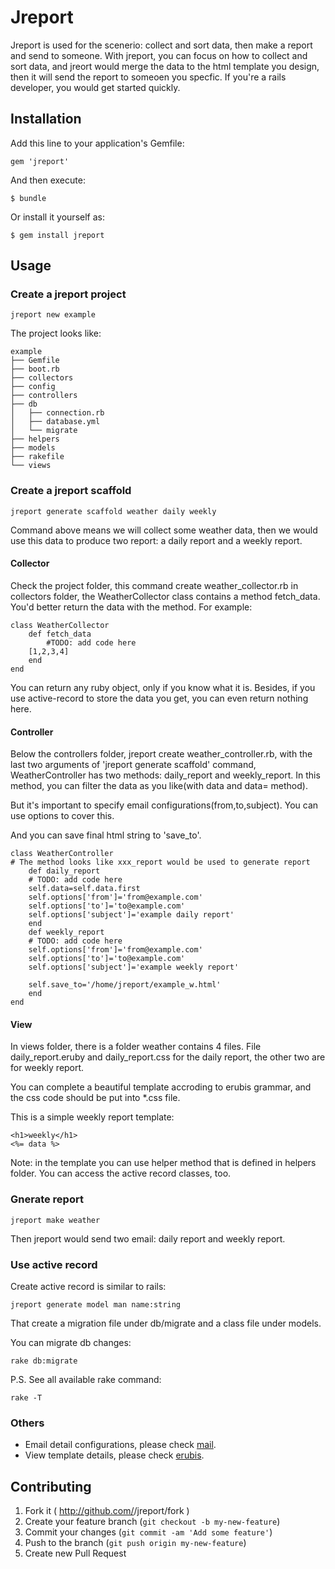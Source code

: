 # Jreport

Jreport is used for the scenerio: collect and sort data, then make a report and send to someone. With jreport, you can focus on how to collect and sort data, and jreort would merge the data to the html template you design, then it will send the report to someoen you specfic. If you're a rails developer, you would get started quickly.

## Installation

Add this line to your application's Gemfile:

    gem 'jreport'

And then execute:

    $ bundle

Or install it yourself as:

    $ gem install jreport

## Usage

### Create a jreport project

	jreport new example
	
The project looks like:

	example
	├── Gemfile
	├── boot.rb
	├── collectors
	├── config
	├── controllers
	├── db
	│   ├── connection.rb
	│   ├── database.yml
	│   └── migrate
	├── helpers
	├── models
	├── rakefile
	└── views

### Create a jreport scaffold

	jreport generate scaffold weather daily weekly
	
Command above means we will collect some weather data, then we would use this data to produce two report: a daily report and a weekly report.

#### Collector

Check the project folder, this command create weather_collector.rb in collectors folder, the WeatherCollector class contains a method fetch_data.
You'd better return the data with the method.
For example:

	class WeatherCollector
		def fetch_data
			#TODO: add code here
	    [1,2,3,4]
		end
	end

You can return any ruby object, only if you know what it is. 
Besides, if you use active-record to store the data you get, you can even return nothing here.

#### Controller

Below the controllers folder, jreport create weather_controller.rb, with the last two arguments of 'jreport generate scaffold' command, WeatherController has two methods: daily_report and weekly_report. In this method, you can filter the data as you like(with data and data= method). 

But it's important to specify email configurations(from,to,subject). You can use options to cover this.

And you can save final html string to 'save_to'.

	class WeatherController
	# The method looks like xxx_report would be used to generate report
		def daily_report
		# TODO: add code here
	    self.data=self.data.first
    	self.options['from']='from@example.com'
    	self.options['to']='to@example.com'
	    self.options['subject']='example daily report'
		end
		def weekly_report
		# TODO: add code here
	    self.options['from']='from@example.com'
	    self.options['to']='to@example.com'
	    self.options['subject']='example weekly report'
    
    	self.save_to='/home/jreport/example_w.html'
		end
	end

#### View

In views folder, there is a folder weather contains 4 files. File daily_report.eruby and daily_report.css for the daily report, the other two are for weekly report.

You can complete a beautiful template accroding to erubis grammar, and the css code should be put into *.css file.

This is a simple weekly report template:

	<h1>weekly</h1>
	<%= data %>

Note: in the template you can use helper method that is defined in helpers folder. You can access the active record classes, too.
### Gnerate report

	jreport make weather
	
Then jreport would send two email: daily report and weekly report.

### Use active record

Create active record is similar to rails:

	jreport generate model man name:string
	
That create a migration file under db/migrate and a class file under models.

You can migrate db changes:

	rake db:migrate

P.S. See all available rake command:

	rake -T
	

### Others

* Email detail configurations, please check [mail](https://github.com/mikel/mail).
* View template details, please check [erubis](https://github.com/genki/erubis).

## Contributing

1. Fork it ( http://github.com/<my-github-username>/jreport/fork )
2. Create your feature branch (`git checkout -b my-new-feature`)
3. Commit your changes (`git commit -am 'Add some feature'`)
4. Push to the branch (`git push origin my-new-feature`)
5. Create new Pull Request
